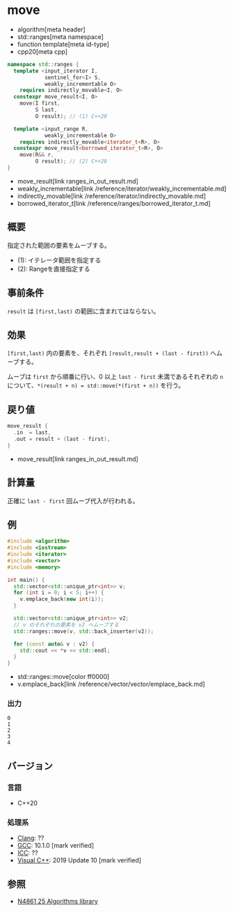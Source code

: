 # move
* algorithm[meta header]
* std::ranges[meta namespace]
* function template[meta id-type]
* cpp20[meta cpp]

```cpp
namespace std::ranges {
  template <input_iterator I,
            sentinel_for<I> S,
            weakly_incrementable O>
    requires indirectly_movable<I, O>
  constexpr move_result<I, O>
    move(I first,
         S last,
         O result); // (1) C++20

  template <input_range R,
            weakly_incrementable O>
    requires indirectly_movable<iterator_t<R>, O>
  constexpr move_result<borrowed_iterator_t<R>, O>
    move(R&& r,
         O result); // (2) C++20
}
```
* move_result[link ranges_in_out_result.md]
* weakly_incrementable[link /reference/iterator/weakly_incrementable.md]
* indirectly_movable[link /reference/iterator/indirectly_movable.md]
* borrowed_iterator_t[link /reference/ranges/borrowed_iterator_t.md]

## 概要
指定された範囲の要素をムーブする。

- (1): イテレータ範囲を指定する
- (2): Rangeを直接指定する


## 事前条件
`result` は `[first,last)` の範囲に含まれてはならない。


## 効果
`[first,last)` 内の要素を、それぞれ `[result,result + (last - first))` へムーブする。

ムーブは `first` から順番に行い、0 以上 `last - first` 未満であるそれぞれの `n` について、`*(result + n) = std::move(*(first + n))` を行う。


## 戻り値
```cpp
move_result {
  .in  = last,
  .out = result + (last - first),
}
```
* move_result[link ranges_in_out_result.md]

## 計算量
正確に `last - first` 回ムーブ代入が行われる。


## 例
```cpp example
#include <algorithm>
#include <iostream>
#include <iterator>
#include <vector>
#include <memory>

int main() {
  std::vector<std::unique_ptr<int>> v;
  for (int i = 0; i < 5; i++) {
    v.emplace_back(new int(i));
  }

  std::vector<std::unique_ptr<int>> v2;
  // v のそれぞれの要素を v2 へムーブする
  std::ranges::move(v, std::back_inserter(v2));

  for (const auto& v : v2) {
    std::cout << *v << std::endl;
  }
}
```
* std::ranges::move[color ff0000]
* v.emplace_back[link /reference/vector/vector/emplace_back.md]

### 出力
```
0
1
2
3
4
```

## バージョン
### 言語
- C++20

### 処理系
- [Clang](/implementation.md#clang): ??
- [GCC](/implementation.md#gcc): 10.1.0 [mark verified]
- [ICC](/implementation.md#icc): ??
- [Visual C++](/implementation.md#visual_cpp): 2019 Update 10 [mark verified]

## 参照
- [N4861 25 Algorithms library](https://timsong-cpp.github.io/cppwp/n4861/algorithms)
